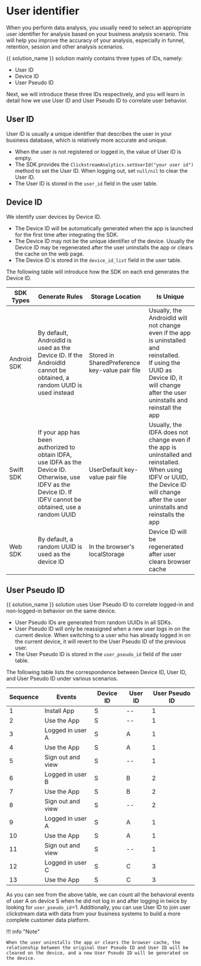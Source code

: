 # User identifier

When you perform data analysis, you usually need to select an appropriate user identifier for analysis based on your business analysis scenario. This will help you improve the accuracy of your analysis, especially in funnel, retention, session and other analysis scenarios.

{{ solution_name }} solution mainly contains three types of IDs, namely:

- User ID
- Device ID
- User Pseudo ID

Next, we will introduce these three IDs respectively, and you will learn in detail how we use User ID and User Pseudo ID to correlate user behavior.

## User ID

User ID is usually a unique identifier that describes the user in your business database, which is relatively more accurate and unique.

* When the user is not registered or logged in, the value of User ID is empty.
* The SDK provides the `ClickstreamAnalytics.setUserId("your user id")` method to set the User ID. When logging out, set `null/nil` to clear the User ID.
* The User ID is stored in the `user_id` field in the user table.

## Device ID

We identify user devices by Device ID.

* The Device ID will be automatically generated when the app is launched for the first time after integrating the SDK.
* The Device ID may not be the unique identifier of the device. Usually the Device ID may be regenerated after the user uninstalls the app or clears the cache on the web page.
* The Device ID is stored in the `device_id_list` field in the user table.

The following table will introduce how the SDK on each end generates the Device ID.

| SDK Types   | Generate Rules                                                                                                                                                 | Storage Location                               | Is Unique                                                                                                                                                                                 |
|-------------|----------------------------------------------------------------------------------------------------------------------------------------------------------------|------------------------------------------------|-------------------------------------------------------------------------------------------------------------------------------------------------------------------------------------------|
| Android SDK | By default, AndroidId is used as the Device ID. If the AndroidId cannot be obtained, a random UUID is used instead                                             | Stored in SharedPreference key-value pair file | Usually, the AndroidId will not change even if the app is uninstalled and reinstalled. <br>If using the UUID as Device ID, it will change after the user uninstalls and reinstall the app |
| Swift SDK   | If your app has been authorized to obtain IDFA, use IDFA as the Device ID. Otherwise, use IDFV as the Device ID. If IDFV cannot be obtained, use a random UUID | UserDefault key-value pair file                | Usually, the IDFA does not change even if the app is uninstalled and reinstalled.<br>When using IDFV or UUID, the Device ID will change after the user uninstalls and reinstalls the app  |
| Web SDK     | By default, a random UUID is used as the device ID                                                                                                             | In the browser's localStorage                  | Device ID will be regenerated after user clears browser cache                                                                                                                             |

## User Pseudo ID

{{ solution_name }} solution uses User Pseudo ID to correlate logged-in and non-logged-in behavior on the same device.

* User Pseudo IDs are generated from random UUIDs in all SDKs.
* User Pseudo ID will only be reassigned when a new user logs in on the current device. When switching to a user who has already logged in on the current device, it will revert to the User Pseudo ID of the previous user.
* The User Pseudo ID is stored in the `user_pseudo_id` field of the user table.

The following table lists the correspondence between Device ID, User ID, and User Pseudo ID under various scenarios.

| Sequence | Events            | Device ID | User ID | User Pseudo ID |
|----------|-------------------|-----------|---------|----------------|
| 1        | Install App       | S         | --      | 1              |
| 2        | Use the App       | S         | --      | 1              |
| 3        | Logged in user A  | S         | A       | 1              |
| 4        | Use the App       | S         | A       | 1              |
| 5        | Sign out and view | S         | --      | 1              |
| 6        | Logged in user B  | S         | B       | 2              |
| 7        | Use the App       | S         | B       | 2              |
| 8        | Sign out and view | S         | --      | 2              |
| 9        | Logged in user A  | S         | A       | 1              |
| 10       | Use the App       | S         | A       | 1              |
| 11       | Sign out and view | S         | --      | 1              |
| 12       | Logged in user C  | S         | C       | 3              |
| 13       | Use the App       | S         | C       | 3              |

As you can see from the above table, we can count all the behavioral events of user A on device S when he did not log in and after logging in twice by looking for `user_pseudo_id`=1. Additionally, you can use User ID to join user clickstream data with data from your business systems to build a more complete customer data platform.


!!! info "Note"

    When the user uninstalls the app or clears the browser cache, the relationship between the original User Pseudo ID and User ID will be cleared on the device, and a new User Pseudo ID will be generated on the device.
